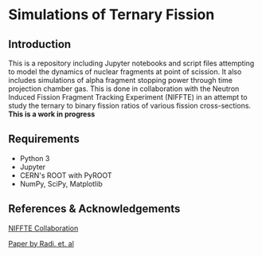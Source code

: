# Simulations of Ternary Fission

## Introduction

This is a repository including Jupyter notebooks and script files attempting to
model the dynamics of nuclear fragments at point of scission. It also includes
simulations of alpha fragment stopping power through time projection chamber
gas. This is done in collaboration with the Neutron Induced Fission Fragment
Tracking Experiment (NIFFTE) in an attempt to study the ternary to binary 
fission ratios of various fission cross-sections. **This is a work in progress**

## Requirements

- Python 3
- Jupyter
- CERN's ROOT with PyROOT
- NumPy, SciPy, Matplotlib

## References & Acknowledgements

[NIFFTE Collaboration](https://niffte.org/#/home)

[Paper by Radi. et. al](https://doi.org/10.1103/PhysRevC.26.2049)
